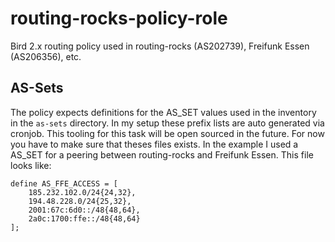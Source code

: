 # routing-rocks-policy-role
Bird 2.x routing policy used in routing-rocks (AS202739), Freifunk Essen (AS206356), etc.

## AS-Sets
The policy expects definitions for the AS_SET values used in the inventory in the `as-sets` directory. In my setup these prefix lists are auto generated via cronjob. This tooling for this task will be open sourced in the future. For now you have to make sure that theses files exists. In the example I used a AS_SET for a peering between routing-rocks and Freifunk Essen. This file looks like:
```
define AS_FFE_ACCESS = [
    185.232.102.0/24{24,32},
    194.48.228.0/24{25,32},
    2001:67c:6d0::/48{48,64},
    2a0c:1700:ffe::/48{48,64}
];
```
